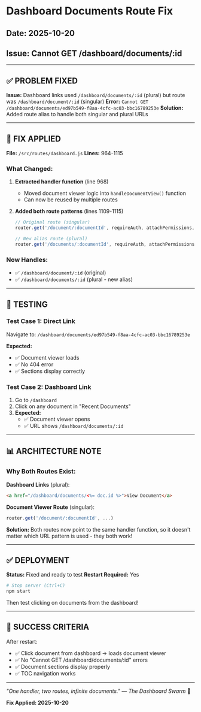 # Dashboard Documents Route Fix
## Date: 2025-10-20
## Issue: Cannot GET /dashboard/documents/:id

---

## ✅ PROBLEM FIXED

**Issue:** Dashboard links used `/dashboard/documents/:id` (plural) but route was `/dashboard/document/:id` (singular)
**Error:** `Cannot GET /dashboard/documents/ed97b549-f8aa-4cfc-ac03-bbc16789253e`
**Solution:** Added route alias to handle both singular and plural URLs

---

## 🔧 FIX APPLIED

**File:** `/src/routes/dashboard.js`
**Lines:** 964-1115

### What Changed:

1. **Extracted handler function** (line 968)
   - Moved document viewer logic into `handleDocumentView()` function
   - Can now be reused by multiple routes

2. **Added both route patterns** (lines 1109-1115)
   ```javascript
   // Original route (singular)
   router.get('/document/:documentId', requireAuth, attachPermissions, handleDocumentView);

   // New alias route (plural)
   router.get('/documents/:documentId', requireAuth, attachPermissions, handleDocumentView);
   ```

### Now Handles:
- ✅ `/dashboard/document/:id` (original)
- ✅ `/dashboard/documents/:id` (plural - new alias)

---

## 🎯 TESTING

### Test Case 1: Direct Link
Navigate to: `/dashboard/documents/ed97b549-f8aa-4cfc-ac03-bbc16789253e`

**Expected:**
- ✅ Document viewer loads
- ✅ No 404 error
- ✅ Sections display correctly

### Test Case 2: Dashboard Link
1. Go to `/dashboard`
2. Click on any document in "Recent Documents"
3. **Expected:**
   - ✅ Document viewer opens
   - ✅ URL shows `/dashboard/documents/:id`

---

## 📊 ARCHITECTURE NOTE

### Why Both Routes Exist:

**Dashboard Links** (plural):
```html
<a href="/dashboard/documents/<%= doc.id %>">View Document</a>
```

**Document Viewer Route** (singular):
```javascript
router.get('/document/:documentId', ...)
```

**Solution:**
Both routes now point to the same handler function, so it doesn't matter which URL pattern is used - they both work!

---

## ✅ DEPLOYMENT

**Status:** Fixed and ready to test
**Restart Required:** Yes

```bash
# Stop server (Ctrl+C)
npm start
```

Then test clicking on documents from the dashboard!

---

## 🎉 SUCCESS CRITERIA

After restart:
- ✅ Click document from dashboard → loads document viewer
- ✅ No "Cannot GET /dashboard/documents/:id" errors
- ✅ Document sections display properly
- ✅ TOC navigation works

---

*"One handler, two routes, infinite documents."*
*— The Dashboard Swarm* 🐝

**Fix Applied: 2025-10-20**
